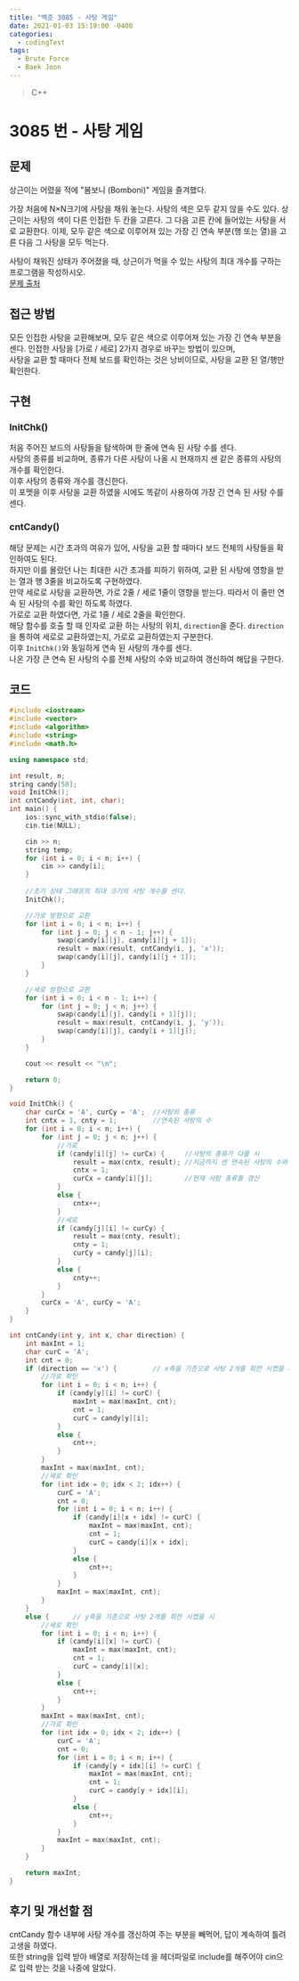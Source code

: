 ```yaml
---
title: "백준 3085 - 사탕 게임"
date: 2021-01-03 15:19:00 -0400
categories: 
  - codingTest
tags:
  - Brute Force
  - Baek Joon
---
```


> C++ 

3085 번 - 사탕 게임
=============
 
## 문제
상근이는 어렸을 적에 "봄보니 (Bomboni)" 게임을 즐겨했다.  

가장 처음에 N×N크기에 사탕을 채워 놓는다. 사탕의 색은 모두 같지 않을 수도 있다. 상근이는 사탕의 색이 다른 인접한 두 칸을 고른다. 그 다음 고른 칸에 들어있는 사탕을 서로 교환한다. 이제, 모두 같은 색으로 이루어져 있는 가장 긴 연속 부분(행 또는 열)을 고른 다음 그 사탕을 모두 먹는다.  

사탕이 채워진 상태가 주어졌을 때, 상근이가 먹을 수 있는 사탕의 최대 개수를 구하는 프로그램을 작성하시오.  
[문제 출처](https://www.acmicpc.net/problem/3085)

## 접근 방법 
모든 인접한 사탕을 교환해보며, 모두 같은 색으로 이루어져 있는 가장 긴 연속 부분을 센다.
인접한 사탕을 [가로 / 세로] 2가지 경우로 바꾸는 방법이 있으며,  
사탕을 교환 할 때마다 전체 보드를 확인하는 것은 낭비이므로, 사탕을 교환 된 열/행만 확인한다.

## 구현
### InitChk()
처음 주어진 보드의 사탕들을 탐색하며 한 줄에 연속 된 사탕 수를 센다.  
사탕의 종류를 비교하며, 종류가 다른 사탕이 나올 시 현재까지 센 같은 종류의 사탕의 개수를 확인한다.  
이후 사탕의 종류와 개수를 갱신한다.  
이 포멧을 이후 사탕을 교환 하였을 시에도 똑같이 사용하여 가장 긴 연속 된 사탕 수를 센다.  

### cntCandy()
해당 문제는 시간 초과의 여유가 있어, 사탕을 교환 할 때마다 보드 전체의 사탕들을 확인하여도 된다.  
하지만 이를 몰랐던 나는 최대한 시간 초과를 피하기 위하여, 교환 된 사탕에 영항을 받는 열과 행 3줄을 비교하도록 구현하였다.  
만약 세로로 사탕을 교환하면, 가로 2줄 / 세로 1줄이 영향을 받는다. 따라서 이 줄만 연속 된 사탕의 수를 확인 하도록 하였다.  
가로로 교환 하였다면, 가로 1줄 / 세로 2줄을 확인한다.  
해당 함수를 호출 할 때 인자로 교환 하는 사탕의 위치, `direction`을 준다. `direction`을 통하여 세로로 교환하였는지, 가로로 교환하였는지 구분한다.  
이후 `InitChk()`와 동일하게 연속 된 사탕의 개수를 센다.  
나온 가장 큰 연속 된 사탕의 수를 전체 사탕의 수와 비교하여 갱신하여 해답을 구한다.  

## 코드
```c++
#include <iostream>
#include <vector>
#include <algorithm>
#include <string>
#include <math.h>

using namespace std;

int result, n;
string candy[50];
void InitChk();
int cntCandy(int, int, char);
int main() {
	ios::sync_with_stdio(false);
	cin.tie(NULL);

	cin >> n;
	string temp;
	for (int i = 0; i < n; i++) {
		cin >> candy[i];
	}
	
	//초기 상태 그래프의 최대 크기의 사탕 개수를 센다.
	InitChk();

	//가로 방향으로 교환
	for (int i = 0; i < n; i++) {
		for (int j = 0; j < n - 1; j++) {
			swap(candy[i][j], candy[i][j + 1]);
			result = max(result, cntCandy(i, j, 'x'));
			swap(candy[i][j], candy[i][j + 1]);
		}
	}

	//세로 방향으로 교환
	for (int i = 0; i < n - 1; i++) {
		for (int j = 0; j < n; j++) {
			swap(candy[i][j], candy[i + 1][j]);
			result = max(result, cntCandy(i, j, 'y'));
			swap(candy[i][j], candy[i + 1][j]);
		}
	}

	cout << result << "\n";

	return 0;
}

void InitChk() {
	char curCx = 'A', curCy = 'A';	//사탕의 종류
	int cntx = 1, cnty = 1;			//연속된 사탕의 수
	for (int i = 0; i < n; i++) {
		for (int j = 0; j < n; j++) {
			//가로
			if (candy[i][j] != curCx) {		//사탕의 종류가 다를 시
				result = max(cntx, result);	//지금까지 센 연속된 사탕의 수와 비교
				cntx = 1;					
				curCx = candy[i][j];		//현재 사탕 종류를 갱신
			}
			else {
				cntx++;
			}
			//세로
			if (candy[j][i] != curCy) {
				result = max(cnty, result);
				cnty = 1;
				curCy = candy[j][i];
			}
			else {
				cnty++;
			}
		}
		curCx = 'A', curCy = 'A';
	}
}

int cntCandy(int y, int x, char direction) {
	int maxInt = 1;
	char curC = 'A';
	int cnt = 0;
	if (direction == 'x') {			// x축을 기준으로 사탕 2개를 회전 시켰을 시
		//가로 확인
		for (int i = 0; i < n; i++) {
			if (candy[y][i] != curC) {
				maxInt = max(maxInt, cnt);
				cnt = 1;
				curC = candy[y][i];
			}
			else {
				cnt++;
			}
		}
		maxInt = max(maxInt, cnt);
		//세로 확인
		for (int idx = 0; idx < 2; idx++) {
			curC = 'A';
			cnt = 0;
			for (int i = 0; i < n; i++) {
				if (candy[i][x + idx] != curC) {
					maxInt = max(maxInt, cnt);
					cnt = 1;
					curC = candy[i][x + idx];
				}
				else {
					cnt++;
				}
			}
			maxInt = max(maxInt, cnt);
		}
	}
	else {		// y축을 기준으로 사탕 2개를 회전 시켰을 시
		//세로 확인
		for (int i = 0; i < n; i++) {
			if (candy[i][x] != curC) {
				maxInt = max(maxInt, cnt);
				cnt = 1;
				curC = candy[i][x];
			}
			else {
				cnt++;
			}
		}
		maxInt = max(maxInt, cnt);
		//가로 확인
		for (int idx = 0; idx < 2; idx++) {
			curC = 'A';
			cnt = 0;
			for (int i = 0; i < n; i++) {
				if (candy[y + idx][i] != curC) {
					maxInt = max(maxInt, cnt);
					cnt = 1;
					curC = candy[y + idx][i];
				}
				else {
					cnt++;
				}
			}
			maxInt = max(maxInt, cnt);
		}
	}

	return maxInt;
}
```

## 후기 및 개선할 점
cntCandy 함수 내부에 사탕 개수를 갱신하여 주는 부분을 빼먹어, 답이 계속하여 틀려 고생을 하였다.  
또한 string을 입력 받아 배열로 저장하는데 <string>을 헤더파일로 include를 해주어야 cin으로 입력 받는 것을 나중에 알았다.  
